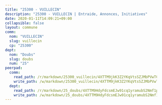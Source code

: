 ```yaml
---
title: "25300 - VUILLECIN"
description: "25300 - VUILLECIN | Entraide, Annonces, Initiatives"
date: 2020-01-11T14:09:21+09:00
collapsible: false
layout: commune
comm:
  nom: "VUILLECIN"
  slug: vuillecin
  cp: "25300"
dept:
  nom: "Doubs"
  slug: doubs
  num: "25"
peerpad:
  comm:
    read_path: /r/markdown/25300_vuillecin/4XTTM9jkK3Z2YKqVtsSZJMbPVwTCF4hq4Yws1JTKr4qCrrEsX
    write_path: /w/markdown/25300_vuillecin/4XTTM9jkK3Z2YKqVtsSZJMbPVwTCF4hq4Yws1JTKr4qCrrEsX-K3TgU3aUuBQbNViwFiCiBJsUM9vq8p7eh4ydVBouwCPdZLmR3sUAUb9fsyePiQ5KbtMKJwHUwj2mpGMdtMKuhWoYcCtEWRrTourmWC6JYKwDphZSa635sdRyfs21EhwK6yY4Qt3P
  dept:
    read_path: /r/markdown/25_doubs/4XTTM9HdyFdcsmEJw91cq1yramubS2Nmf1ps2s84xcMxY74Zv
    write_path: /w/markdown/25_doubs/4XTTM9HdyFdcsmEJw91cq1yramubS2Nmf1ps2s84xcMxY74Zv-K3TgURza6A4QY75MscA2g52nUX9tjMQaHW9mgBSgyRKNNp3M6gkaXA9iDDtpbSx22mTSZbQLYS1izbwsznz8e9u5BERCmGKxZ379xV2nAaDe1bGyxrjytc7G1EcbGtknRFYQ1Lxp
---
```


